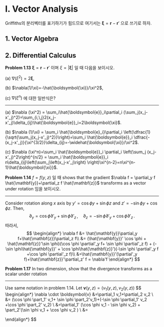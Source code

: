 I. Vector Analysis
===



Griffiths의 분리벡터를 표기하기가 힘드므로 여기서는 $\boldsymbol{\xi}=\mathbf{r}-\mathbf{r}'$ 으로 쓰기로 하자.

## 1. Vector Algebra





## 2. Differential Calculus

<b> Problem 1.13</b> $\boldsymbol{\xi}=\mathbf{r}-\mathbf{r}'$ 이며 $\xi =|\boldsymbol{\xi}|$ 일 때 다음을 보이시오.

(a) $\nabla (\xi^2)=2\boldsymbol{\xi}$, 

(b) $\nabla(1/\xi)=-\hat{\boldsymbol{\xi}}/\xi^2$, 

(c) $\nabla (\xi^n)$ 에 대한 일반식은?

---

(a) $\nabla (\xi^2) = \sum_i\hat{\boldsymbol{e}}_i\partial_i (\sum_j(x_j-x'_j)^2)=\sum_{i,\,j}2(x_j-x'_j)\delta_{ij}\hat{\boldsymbol{e}}_i=2\boldsymbol{\xi}$.

(b) $\nabla (1/\xi) = \sum_i \hat{\boldsymbol{e}_i}\partial_i \left(\dfrac{1}{\sqrt{\sum_j(x_j-x'_j)^2}}\right)=\sum_i \hat{\boldsymbol{e}}_i \dfrac{-(x_j-x'_j)}{\xi^{3/2}}\delta_{ij}=-\widehat{\boldsymbol{\xi}}/\xi^2$.

(c) $\nabla (\xi^n)=\sum_i \hat{\boldsymbol{e}}_i \partial_i \left(\sum_j (x_j-x'_j)^2\right)^{n/2} = \sum_i \hat{\boldsymbol{e}}_i  n\delta_{ij}\left(\sum_j\left(x_j-x'_j\right) \right)\xi^{n-2}=n\xi^{n-1}\hat{\boldsymbol{\xi}}$.



<b>Problem 1.14</b> $f=f(y,\,z)$ 일 때 shows that the gradient $\nabla f = \partial_y f \hat{\mathbf{y}}+\partial_z f \hat{\mathbf{z}}$ transforms as a vector under rotation 임을 보이시오.

---

Consider rotation along $x$ axis by $y'=\cos \phi y + \sin \phi z$ and $z'=-\sin \phi y+ \cos \phi z$. Then,
$$
\partial_y=\cos \phi \partial'_y + \sin \phi \partial'_z \,,\quad \partial_z = -\sin\phi {\partial'_y}+\cos \phi \partial'_z\,.
$$
 따라서,
$$
\begin{align*}
\nabla f &= \hat{\mathbf{y}}\partial_y f+\hat{\mathbf{z}}\partial_z f\\
&= (\hat{\mathbf{y}}' \cos \phi + \hat{\mathbf{z}}'\sin \phi)(\cos \phi \partial'_y f+ \sin \phi \partial'_z f) + (-\sin \phi\hat{\mathbf{y}}'  + \cos \phi\hat{\mathbf{z}}')(-\sin \phi \partial'_y f +\cos \phi \partial'_z f)\\
&=\hat{\mathbf{y}}'(\partial'_y f)+\hat{\mathbf{z}}'\partial_z' f = \nabla'f
\end{align*}
$$


<b>Problem 1.17</b> In two dimension, show that the divergence transforms as a scalar under rotation

---

Use same notation in problem 1.14. Let $\boldsymbol{v}(y,\,z)=(v_1(y,\,z),\, v_2(y,\,z))$ 
$$
\begin{align*}
\nabla \cdot \boldsymbol{v} &=\partial_1 v_1+\partial_2 v_2 \\
&= (\cos \phi \part_1' v_1+ \sin \phi \part_2'v_1)+(-\sin \phi \partial_1' v_2 +\cos \phi \part_2' v_2) \\
&=\partial_1' (\cos \phi v_1 - \sin \phi v_2) + \part_2'(\sin \phi v_1 + \cos \phi v_2 ) \\
&=


\end{align*}
$$
